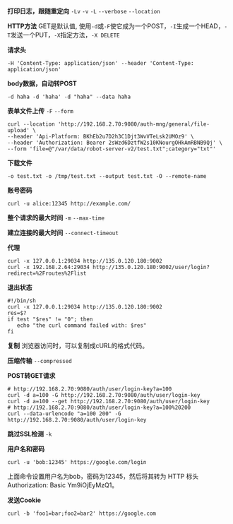 

**打印日志，跟随重定向**
`-Lv` `-v` `-L` `--verbose` `--location` 

**HTTP方法**
GET是默认值, 使用`-d`或`-F`使它成为一个POST，`-I`生成一个HEAD，`-T`发送一个PUT，`-X`指定方法，`-X DELETE`

**请求头**
```
-H 'Content-Type: application/json' --header 'Content-Type: application/json'
```

**body数据，自动转POST**
```
-d haha -d 'haha' -d "haha" --data haha
```

**表单文件上传**
`-F` `--form`
```
curl --location 'http://192.168.2.70:9080/auth-mng/general/file-upload' \
--header 'Api-Platform: BKhEb2u7D2h3C1Djt3WvVTeLsk2UMOz9' \
--header 'Authorization: Bearer 2sWzd6DztfW2s10KNourgOHkAmRBNB9Qj' \
--form 'file=@"/var/data/robot-server-v2/test.txt";category="txt"'
```

**下载文件**
```
-o test.txt -o /tmp/test.txt --output test.txt -O --remote-name
```
**账号密码**
```
curl -u alice:12345 http://example.com/
```


**整个请求的最大时间**
`-m` `--max-time`

**建立连接的最大时间**
`--connect-timeout`

**代理**
```
curl -x 127.0.0.1:29034 http://135.0.120.180:9002
curl -x 192.168.2.64:29034 http://135.0.120.180:9002/user/login?redirect=%2Froutes%2Flist
```

**退出状态**
```
#!/bin/sh
curl -x 127.0.0.1:29034 http://135.0.120.180:9002
res=$?
if test "$res" != "0"; then
   echo "the curl command failed with: $res"
fi
```

**复制**
浏览器访问时，可以复制成cURL的格式代码。

**压缩传输**
`--compressed`

**POST转GET请求**
```
# http://192.168.2.70:9080/auth/user/login-key?a=100
curl -d a=100 -G http://192.168.2.70:9080/auth/user/login-key
curl -d a=100 --get http://192.168.2.70:9080/auth/user/login-key
# http://192.168.2.70:9080/auth/user/login-key?a=100%20200
curl --data-urlencode "a=100 200" -G http://192.168.2.70:9080/auth/user/login-key
```

**跳过SSL检测**
`-k`

**用户名和密码**
```
curl -u 'bob:12345' https://google.com/login
```
上面命令设置用户名为bob，密码为12345，然后将其转为 HTTP 标头Authorization: Basic Ym9iOjEyMzQ1。

**发送Cookie**
```
curl -b 'foo1=bar;foo2=bar2' https://google.com
```